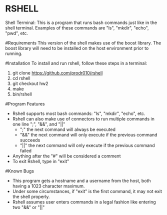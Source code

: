 # RSHELL
Shell Terminal: This is a program that runs bash commands just like in the shell
terminal. Examples of these commands are "ls", "mkdir", "echo", "pwd", etc.

#Requirements
This version of the shell makes use of the boost library. The boost library will 
need to be installed on the host environment prior to running.

#Installation
To install and run rshell, follow these steps in a terminal:

1) git clone https://github.com/prodr010/rshell
2) cd rshell
3) git checkout hw2
4) make
5) bin/rshell

#Program Features
- Rshell supports most bash commands: "ls", "mkdir", "echo", etc.
- Rshell can also make use of connectors to run multiple commands in one line
    ";", "&&", and "||"
    - ";" the next command will always be executed
    - "&&" the next command will only execute if the previous command succeeds
    - "||"  the next command will only execute if the previous command failed
- Anything after the "#" will be considered a comment
- To exit Rshell, type in "exit"

#Known Bugs
- This program gets a hostname and a username from the host, both having a 1023 
  character maximum.
- Under some circumstances, if "exit" is the first command, it may not exit the
  shell properly.
- Rshell assumes user enters commands in a legal fashion like entering two "&&" 
  or "||"

